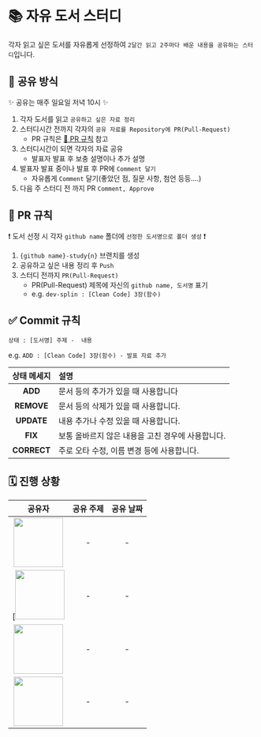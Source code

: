 # 📚 자유 도서 스터디

각자 읽고 싶은 도서를 자유롭게 선정하여 `2달간 읽고 2주마다 배운 내용을 공유하는 스터디`입니다.


## 📝 공유 방식

✨ 공유는 매주 일요일 저녁 10시 ✨

1. 각자 도서를 읽고 `공유하고 싶은 자료 정리`
2. 스터디시간 전까지 각자의 `공유 자료를 Repository에 PR(Pull-Request)`
   - PR 규칙은 [🏅 PR 규칙](#-pr-규칙) 참고
3. 스터디시간이 되면 각자의 자료 공유
   - 발표자 발표 후 보충 설명이나 추가 설명
4. 발표자 발표 중이나 발표 후 PR에 `Comment 달기`
   - 자유롭게 `Comment` 달기(좋았던 점, 질문 사항, 첨언 등등....)
5. 다음 주 스터디 전 까지 PR `Comment, Approve`


## 🏅 PR 규칙

❗ 도서 선정 시 각자 `github name` 폴더에 `선정한 도서명으로 폴더 생성` ❗

1. `{github name}-study{n}` 브랜치를 생성
2. 공유하고 싶은 내용 정리 후 `Push`
3. 스터디 전까지 `PR(Pull-Request)`
   - PR(Pull-Request) 제목에 자신의 `github name, 도서명` 표기
   - e.g. `dev-splin : [Clean Code] 3장(함수)`


## ✅ Commit 규칙

`상태 : [도서명] 주제 -  내용`

e.g. `ADD : [Clean Code] 3장(함수) - 발표 자료 추가`

| 상태 메세지 | 설명                                              |
| :---------: | :------------------------------------------------ |
|   **ADD**   | 문서 등의 추가가 있을 때 사용합니다               |
| **REMOVE**  | 문서 등의 삭제가 있을 때 사용합니다.              |
| **UPDATE**  | 내용 추가나 수정 있을 때 사용합니다.                   |
|   **FIX**   | 보통 올바르지 않은 내용을 고친 경우에 사용합니다. |
| **CORRECT** | 주로 오타 수정, 이름 변경 등에 사용합니다.        |


## 🗓️ 진행 상황

| 공유자 | 공유 주제 | 공유 날짜 |
|:---:|:---:|:---:|
|<a href="https://github.com/dev-splin" target="_blank"><img src="https://github.com/dev-splin.png" width="100"/><a/>|-|-|
|[<a href="https://github.com/LEE010" target="_blank"><img src="https://github.com/LEE010.png" width="100"/><a/>|-|-|
|<a href="https://github.com/developyoun" target="_blank"><img src="https://github.com/developyoun.png" width="100"/><a/>|-|-|
|<a href="https://github.com/jhwlim" target="_blank"><img src="https://github.com/jhwlim.png" width="100"/><a/>|-|-|